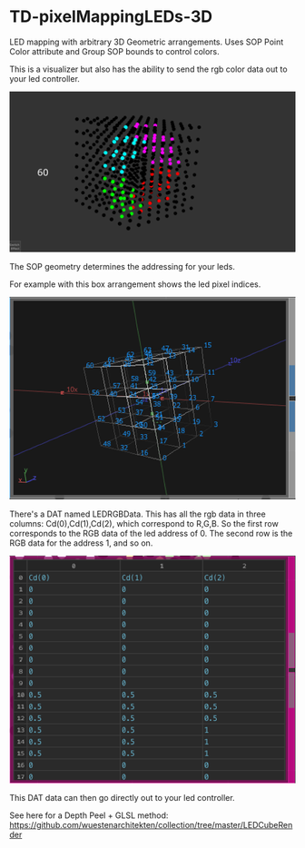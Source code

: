 # TD-pixelMappingLEDs-3D

LED mapping with arbitrary 3D Geometric arrangements.
Uses SOP Point Color attribute and Group SOP bounds to control colors.

This is a visualizer but also has the ability to send the rgb color data out to your led controller.

![screenshot](/img.png)

The SOP geometry determines the addressing for your leds.

For example with this box arrangement shows the led pixel indices.

![screenshot](/addressing.png)

There's a DAT named LEDRGBData. This has all the rgb data in three columns: Cd(0),Cd(1),Cd(2), which correspond to R,G,B. So the first row corresponds to the RGB data of the led address of 0. The second row is the RGB data for the address 1, and so on.

![screenshot](/ledRGBData.png)

This DAT data can then go directly out to your led controller.

See here for a Depth Peel + GLSL method: https://github.com/wuestenarchitekten/collection/tree/master/LEDCubeRender
